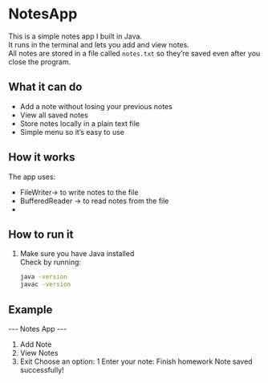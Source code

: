 # NotesApp

This is a simple notes app I built in Java.  
It runs in the terminal and lets you add and view notes.  
All notes are stored in a file called `notes.txt` so they’re saved even after you close the program.

## What it can do
- Add a note without losing your previous notes
- View all saved notes
- Store notes locally in a plain text file
- Simple menu so it’s easy to use

## How it works
The app uses:
- FileWriter→ to write notes to the file
- BufferedReader → to read notes from the file
- 

## How to run it
1. Make sure you have Java installed  
   Check by running:
   ```bash
   java -version
   javac -version

##  Example

--- Notes App ---
1. Add Note
2. View Notes
3. Exit
Choose an option: 1
Enter your note: Finish homework
Note saved successfully!

   
